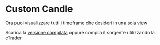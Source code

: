 # Custom Candle
Ora puoi visualizzare tutti i timeframe che desideri in una sola view

Scarica la [versione compilata](https://ctrader.guru/product/custom-candle/) oppure compila il sorgente utilizzando la cTrader
